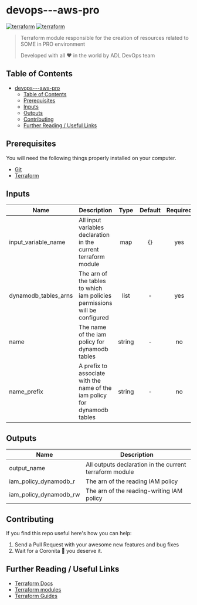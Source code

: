 # devops-<stack>-<layer>-aws-pro

[![terraform](https://img.shields.io/badge/terraform-v0.11.X-5C4EE5.svg)](https://www.terraform.io)
[![terraform](https://img.shields.io/badge/terraform-v0.12.X-5C4EE5.svg)](https://www.terraform.io)

>Terraform module responsible for the creation of resources related to SOME <stack> in PRO environment
>
>Developed with all :heart: in the world by ADL DevOps team

## Table of Contents

- [devops-<stack>-<layer>-aws-pro](#devops-stack-layer-aws-pro)
  - [Table of Contents](#Table-of-Contents)
  - [Prerequisites](#Prerequisites)
  - [Inputs](#Inputs)
  - [Outputs](#Outputs)
  - [Contributing](#Contributing)
  - [Further Reading / Useful Links](#Further-Reading--Useful-Links)

## Prerequisites

You will need the following things properly installed on your computer.

* [Git](http://git-scm.com/)
* [Terraform](https://www.terraform.io/downloads.html)


## Inputs

| Name | Description | Type | Default | Required |
|------|-------------|:----:|:-----:|:-----:|
| input_variable_name | All input variables declaration in the current terraform module | map  | {} | yes |
| dynamodb\_tables\_arns | The arn of the tables to which iam policies permissions will be configured | list | - | yes |
| name | The name of the iam policy for dynamodb tables | string | - | no |
| name\_prefix | A prefix to associate with the name of the iam policy for dynamodb tables | string | - | no |

## Outputs

| Name | Description |
|------|-------------|
| output_name | All outputs declaration in the current terraform module |
| iam\_policy\_dynamodb\_r | The arn of the reading IAM policy |
| iam\_policy\_dynamodb\_rw | The arn of the reading-writing IAM policy |

## Contributing

If you find this repo useful here's how you can help:

1. Send a Pull Request with your awesome new features and bug fixes
2. Wait for a Coronita :beer: you deserve it.

## Further Reading / Useful Links

* [Terraform Docs](https://www.terraform.io/docs/index.html)
* [Terraform modules](https://www.terraform.io/docs/modules/usage.html)
* [Terraform Guides](https://www.terraform.io/guides/index.html)
